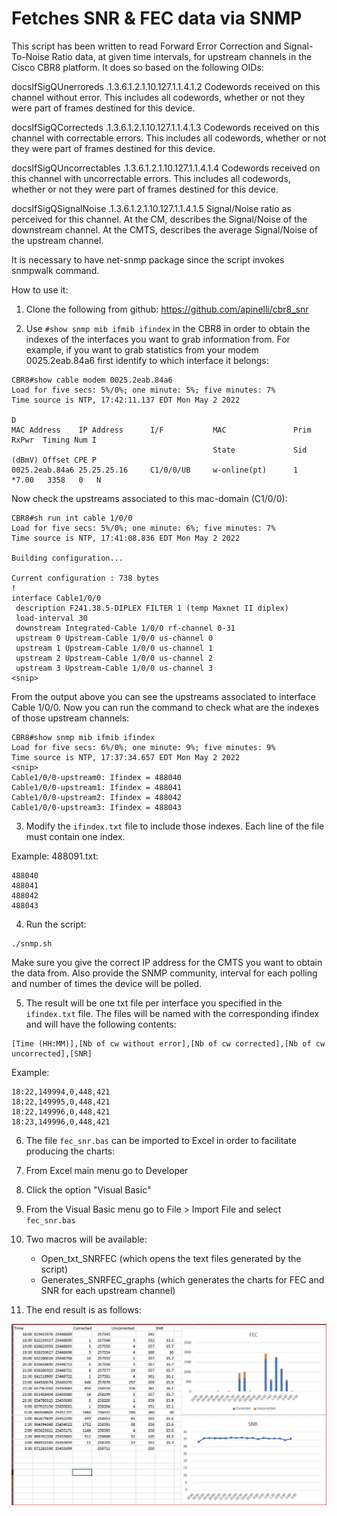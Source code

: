 
# Fetches SNR & FEC data via SNMP


This script has been written to read Forward Error Correction and Signal-To-Noise Ratio data, at given time intervals, for upstream channels in the Cisco CBR8 platform. It does so based on the following OIDs:

docsIfSigQUnerroreds	.1.3.6.1.2.1.10.127.1.1.4.1.2
	Codewords received on this channel without error.
 	This includes all codewords, whether or not they
 	were part of frames destined for this device.

docsIfSigQCorrecteds	.1.3.6.1.2.1.10.127.1.1.4.1.3
	Codewords received on this channel with correctable
 	errors. This includes all codewords, whether or not
 	they were part of frames destined for this device.

docsIfSigQUncorrectables  	.1.3.6.1.2.1.10.127.1.1.4.1.4
	Codewords received on this channel with uncorrectable
 	errors. This includes all codewords, whether or not
 	they were part of frames destined for this device.

docsIfSigQSignalNoise	.1.3.6.1.2.1.10.127.1.1.4.1.5
	Signal/Noise ratio as perceived for this channel.
 	At the CM, describes the Signal/Noise of the downstream
 	channel.  At the CMTS, describes the average Signal/Noise
 	of the upstream channel.

It is necessary to have net-snmp package since the script invokes snmpwalk command.

How to use it:

1) Clone the following from github: 
https://github.com/apinelli/cbr8_snr

2) Use `#show snmp mib ifmib ifindex` in the CBR8 in order to obtain the indexes of the interfaces you want to grab information from. For example, if you want to grab statistics from your modem 0025.2eab.84a6 first identify to which interface it belongs:
```
CBR8#show cable modem 0025.2eab.84a6
Load for five secs: 5%/0%; one minute: 5%; five minutes: 7%
Time source is NTP, 17:42:11.137 EDT Mon May 2 2022
                                                                                       D
MAC Address    IP Address      I/F           MAC               Prim  RxPwr  Timing Num I
                                             State             Sid   (dBmV) Offset CPE P
0025.2eab.84a6 25.25.25.16     C1/0/0/UB     w-online(pt)      1    *7.00   3358   0   N
```
Now check the upstreams associated to this mac-domain (C1/0/0):
```
CBR8#sh run int cable 1/0/0
Load for five secs: 5%/0%; one minute: 6%; five minutes: 7%
Time source is NTP, 17:41:08.836 EDT Mon May 2 2022

Building configuration...

Current configuration : 738 bytes
!
interface Cable1/0/0
 description F241.38.5-DIPLEX FILTER 1 (temp Maxnet II diplex)
 load-interval 30
 downstream Integrated-Cable 1/0/0 rf-channel 0-31
 upstream 0 Upstream-Cable 1/0/0 us-channel 0
 upstream 1 Upstream-Cable 1/0/0 us-channel 1
 upstream 2 Upstream-Cable 1/0/0 us-channel 2
 upstream 3 Upstream-Cable 1/0/0 us-channel 3
<snip>
```
From the output above you can see the upstreams associated to interface Cable 1/0/0. Now you can run the command to check what are the indexes of those upstream channels:
```
CBR8#show snmp mib ifmib ifindex
Load for five secs: 6%/0%; one minute: 9%; five minutes: 9%
Time source is NTP, 17:37:34.657 EDT Mon May 2 2022
<snip>
Cable1/0/0-upstream0: Ifindex = 488040
Cable1/0/0-upstream1: Ifindex = 488041
Cable1/0/0-upstream2: Ifindex = 488042
Cable1/0/0-upstream3: Ifindex = 488043
```

3) Modify the `ifindex.txt` file to include those indexes. Each line of the file must contain one index.

Example: 488091.txt:
```
488040
488041
488042
488043
```
4) Run the script:
```
./snmp.sh
```
Make sure you give the correct IP address for the CMTS you want to obtain the data from. Also provide the SNMP community, interval for each polling and number of times the device will be polled.

5) The result will be one txt file per interface you specified in the `ifindex.txt` file. The files will be named with the corresponding ifindex and will have the following contents:
```
[Time (HH:MM)],[Nb of cw without error],[Nb of cw corrected],[Nb of cw uncorrected],[SNR]
```
Example:
```
18:22,149994,0,448,421
18:22,149995,0,448,421
18:22,149996,0,448,421
18:23,149996,0,448,421
```

6) The file `fec_snr.bas` can be imported to Excel in order to facilitate producing the charts:

1) From Excel main menu go to Developer
2) Click the option "Visual Basic"
3) From the Visual Basic menu go to File > Import File and select `fec_snr.bas`
4) Two macros will be available:
   - Open_txt_SNRFEC (which opens the text files generated by the script)
   - Generates_SNRFEC_graphs (which generates the charts for FEC and SNR for each upstream channel)
5) The end result is as follows:

![Chart Example](pic_sample_for_md_readme.JPG)



   
